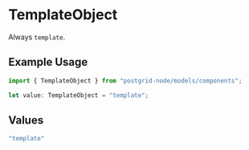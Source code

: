 # TemplateObject

Always `template`.

## Example Usage

```typescript
import { TemplateObject } from "postgrid-node/models/components";

let value: TemplateObject = "template";
```

## Values

```typescript
"template"
```